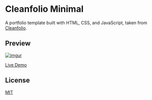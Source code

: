 <h1>Cleanfolio Minimal</h1>

A portfolio template built with HTML, CSS, and JavaScript, taken from <a href= "https://github.com/rajshekhar26/cleanfolio-minimal">Cleanfolio</a>.

<h2>Preview</h2>

[![imgur](https://i.imgur.com/5z7cvMz.gif)](https://rajshekhar26.github.io/cleanfolio-minimal)

[Live Demo](https://rajshekhar26.github.io/cleanfolio-minimal)

<h2>License</h2>

[MIT](https://choosealicense.com/licenses/mit/)